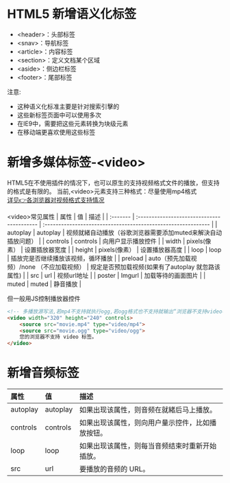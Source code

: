 # HTML5 新增语义化标签
* \<header>：头部标签
* \<snav>：导航标签
* \<article>：内容标签
* \<section>：定义文档某个区域
* \<aside>：侧边栏标签
* \<footer>：尾部标签

注意:
* 这种语义化标准主要是针对搜索引擊的
* 这些新标签页面中可以使用多次
* 在IE9中，需要把这些元素转换为块级元素
* 在移动端更喜欢使用这些标签
# 新增多媒体标签-\<video>
HTML5在不使用插件的情况下，也可以原生的支持视频格式文件的播放，但支持的格式是有限的。
当前,\<video>元素支持三种格式：尽量使用mp4格式  
[详见👉各浏览器对视频格式支持情况](https://www.runoob.com/tags/tag-video.html)

\<video>常见属性
| 属性     | 值                                         | 描述                                                          |
| :------- | :----------------------------------------- | :------------------------------------------------------------ |
| autoplay | autoplay                                   | 视频就緒自动播放（谷歌浏览器需要添加muted来解決自动插放问题） |
| controls | controls                                   | 向用户显示播放控件                                            |
| width    | pixels(像素）                              | 设置插放器宽度                                                |
| height   | pixels(像素）                              | 设置播放器高度                                                |
| loop     | loop                                       | 插放完是否继续播放该视频，循环播放                            |
| preload  | auto（预先加载视频）/none （不应加载视频） | 规定是否预加载视频(如果有了autoplay 就忽路该属性)             |
| src      | url                                        | 视频url地址                                                   |
| poster   | Imgurl                                     | 加载等待的画面图片                                            |
| muted    | muted                                      | 静音播放                                                      |

但一般用JS控制播放器控件
```html
<!-- 多播放源写法,若mp4不支持就执行ogg,若ogg格式也不支持就输出“浏览器不支持video标签” -->
<video width="320" height="240" controls>
    <source src="movie.mp4" type="video/mp4">
    <source src="movie.ogg" type="video/ogg">
    您的浏览器不支持 video 标签。
</video>
```
# 新增音频标签 <audio>
| 属性     | 值       | 描述                                             |
| :------- | :------- | :----------------------------------------------- |
| autoplay | autoplay | 如果出现该属性，则音频在就緒后马上播放。         |
| controls | controls | 如果出现该属性，则向用户量示控件，比如播放按钮。 |
| loop     | loop     | 如果出现该属性，则每当音频结束时重新开始插放。   |
| src      | url      | 要播放的音频的 URL。                             |













